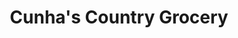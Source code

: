 ---
title: "Cunha's Country Grocery"
url: /half-moon-bay/cunhas-country-grocery/
shop: Supermarkt
---